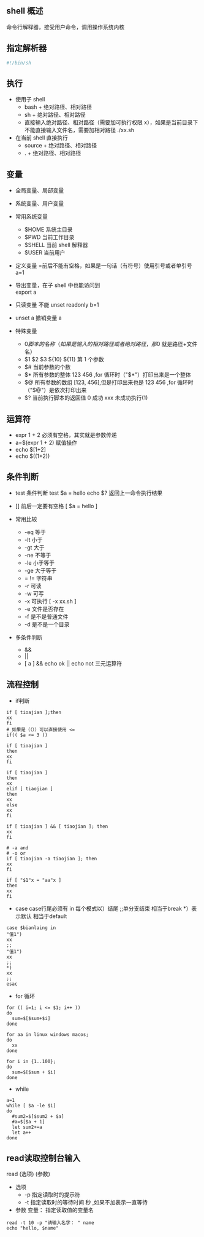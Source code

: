 ## shell 概述

命令行解释器，接受用户命令，调用操作系统内核

## 指定解析器

```bash
#!/bin/sh
```

## 执行

- 使用子 shell
  - bash + 绝对路径、相对路径
  - sh + 绝对路径、相对路径
  - 直接输入绝对路径、相对路径（需要加可执行权限 x），如果是当前目录下不能直接输入文件名，需要加相对路径 ./xx.sh
- 在当前 shell 直接执行
  - source + 绝对路径、相对路径
  - . + 绝对路径、相对路径

## 变量

- 全局变量、局部变量
- 系统变量、用户变量

- 常用系统变量

  - $HOME 系统主目录
  - $PWD 当前工作目录
  - $SHELL 当前 shell 解释器
  - $USER 当前用户

- 定义变量 =前后不能有空格，如果是一句话（有符号）使用引号或者单引号
  a=1
- 导出变量，在子 shell 中也能访问到  
  export a
- 只读变量 不能 unset
  readonly b=1
- unset a 撤销变量 a

- 特殊变量
  - $0 脚本的名称（如果是输入的相对路径或者绝对路径，那$0 就是路径+文件名）
  - $1 $2 $3 ${10} ${11} 第 1 个参数
  - $# 当前参数的个数
  - $* 所有参数的整体 123 456 ,for 循环时（"$*"）打印出来是一个整体
  - $@ 所有参数的数组 [123, 456],但是打印出来也是 123 456 ,for 循环时（"$@"）是依次打印出来
  - $? 当前执行脚本的返回值 0 成功 xxx 未成功执行(1)

##  运算符
- expr 1 + 2  必须有空格，其实就是参数传递
- a=$(expr 1 + 2)  赋值操作
- echo $[1+2]
- echo $((1+2)) 

##  条件判断
- test 条件判断 
test $a = hello 
echo $? 返回上一命令执行结果
- [] 前后一定要有空格
[ $a = hello ]

- 常用比较 
  - -eq 等于 
  - -lt 小于
  - -gt 大于
  - -ne 不等于
  - -le 小于等于
  - -ge 大于等于
  - = != 字符串
  - -r  可读
  - -w  可写
  - -x  可执行 [ -x xx.sh ]
  - -e 文件是否存在
  - -f 是不是普通文件
  - -d 是不是一个目录

- 多条件判断
  - && 
  - ||
  - [ a ] && echo ok || echo not 三元运算符

##  流程控制
- if判断
```shell
if [ tioajian ];then
xx
fi
# 如果是（（））可以直接使用 <=
if(( $a <= 3 ))

if [ tioajian ]
then
xx
fi

if [ tiaojian ]
then
xx 
elif [ tiaojian ]
then 
xx
else
xx
fi

if [ tioajian ] && [ tiaojian ]; then
xx
fi

# -a and
# -o or
if [ tiaojian -a tiaojian ]; then
xx
fi 

if [ "$1"x = "aa"x ]
then
xx
fi
```

- case
case行尾必须有 in
每个模式以）结尾
;;单分支结束 相当于break
*）表示默认 相当于default 
```shell
case $bianlaing in
"值1")
xx
;;
"值1")
xx
;;
*)
xx
;;
esac
```

- for 循环
```shell
for (( i=1; i <= $1; i++ ))
do
  sum=$[$sum+$i]
done

for aa in linux windows macos; 
do
  xx
done

for i in {1..100};
do 
  sum=$[$sum + $i]
done
```

- while
```shell
a=1
while [ $a -le $1]
do
  #sum2=$[$sum2 + $a]
  #a=$[$a + 1]
  let sum2+=a
  let a++
done
```

##  read读取控制台输入
read (选项) (参数)
- 选项
  - -p 指定读取时的提示符
  - -t 指定读取时的等待时间 秒 ,如果不加表示一直等待
- 参数
  变量： 指定读取值的变量名
```shell
read -t 10 -p "请输入名字： " name
echo "hello, $name"
```




